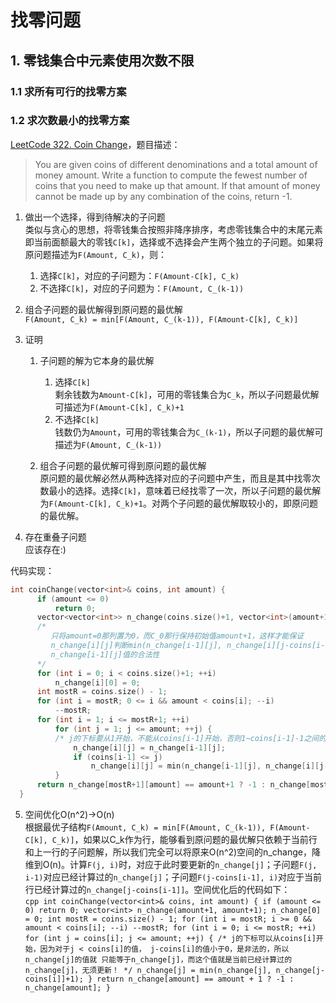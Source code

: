 # 找零问题    

## 1. 零钱集合中元素使用次数不限    

### 1.1 求所有可行的找零方案    

### 1.2 求次数最小的找零方案    
  [LeetCode 322. Coin Change](https://leetcode.com/problems/coin-change/description/)，题目描述：    
  > You are given coins of different denominations and a total amount of money amount. Write a function to compute the fewest number of coins that you need to make up that amount. If that amount of money cannot be made up by any combination of the coins, return -1.    

  1. 做出一个选择，得到待解决的子问题    
    类似与贪心的思想，将零钱集合按照非降序排序，考虑零钱集合中的末尾元素即当前面额最大的零钱`C[k]`，选择或不选择会产生两个独立的子问题。如果将原问题描述为`F(Amount, C_k)`，则：    
	  1. 选择`C[k]`，对应的子问题为：`F(Amount-C[k], C_k)`    
	  2. 不选择`C[k]`，对应的子问题为：`F(Amount, C_(k-1))`    

  2. 组合子问题的最优解得到原问题的最优解    
    `F(Amount, C_k) = min[F(Amount, C_(k-1)), F(Amount-C[k], C_k)]`    

  3. 证明
      1. 子问题的解为它本身的最优解    
	      1. 选择`C[k]`    
	      剩余钱数为`Amount-C[k]`，可用的零钱集合为`C_k`，所以子问题最优解可描述为`F(Amount-C[k], C_k)+1`    
	      2. 不选择`C[k]`    
	      钱数仍为`Amount`，可用的零钱集合为`C_(k-1)`，所以子问题的最优解可描述为`F(Amount, C_(k-1))`    
	
	  2. 组合子问题的最优解可得到原问题的最优解    
	  原问题的最优解必然从两种选择对应的子问题中产生，而且是其中找零次数最小的选择。选择`C[k]`，意味着已经找零了一次，所以子问题的最优解为`F(Amount-C[k], C_k)+1`。对两个子问题的最优解取较小的，即原问题的最优解。    

  4. 存在重叠子问题    
    应该存在:)    

  代码实现：    
  ```cpp
  int coinChange(vector<int>& coins, int amount) {
  		if (amount <= 0)
            return 0;
        vector<vector<int>> n_change(coins.size()+1, vector<int>(amount+1, amount+1));
        /* 
		   只将amount=0那列置为0，而C_0那行保持初始值amount+1，这样才能保证
		   n_change[i][j]判断min(n_change[i-1][j], n_change[i][j-coins[i-1]]+1)时，
		   n_change[i-1][j]值的合法性
		*/
		for (int i = 0; i < coins.size()+1; ++i)
            n_change[i][0] = 0;
        int mostR = coins.size() - 1;
        for (int i = mostR; 0 <= i && amount < coins[i]; --i)
            --mostR;
        for (int i = 1; i <= mostR+1; ++i)
            for (int j = 1; j <= amount; ++j) {
            /* j的下标要从1开始，不能从coins[i-1]开始，否则1~coins[i-1]-1之间的值是amount+1，未被计算！ */
                n_change[i][j] = n_change[i-1][j];
                if (coins[i-1] <= j)
                    n_change[i][j] = min(n_change[i-1][j], n_change[i][j-coins[i-1]]+1);
            }
        return n_change[mostR+1][amount] == amount+1 ? -1 : n_change[mostR+1][amount];
    } 
  ```

  5. 空间优化O(n^2)->O(n)    
    根据最优子结构`F(Amount, C_k) = min[F(Amount, C_(k-1)), F(Amount-C[k], C_k)]`，如果以C_k作为行，能够看到原问题的最优解只依赖于当前行和上一行的子问题解，所以我们完全可以将原来O(n^2)空间的n_change，降维到O(n)。计算`F(j, i)`时，对应于此时要更新的`n_change[j]`；子问题`F(j, i-1)`对应已经计算过的`n_change[j]`；子问题`F(j-coins[i-1], i)`对应于当前行已经计算过的`n_change[j-coins[i-1]]`。空间优化后的代码如下：    
    ```cpp
    int coinChange(vector<int>& coins, int amount) {
        if (amount <= 0)
            return 0;
        vector<int> n_change(amount+1, amount+1);
        n_change[0] = 0;
        int mostR = coins.size() - 1;
        for (int i = mostR; i >= 0 && amount < coins[i]; --i)
            --mostR;
        for (int i = 0; i <= mostR; ++i)
            for (int j = coins[i]; j <= amount; ++j) {
            /* j的下标可以从coins[i]开始，因为对于j < coins[i]的值，
               j-coins[i]的值小于0，是非法的，所以n_change[j]的值就
               只能等于n_change[j]，而这个值就是当前已经计算过的n_change[j]，无须更新！ */
                n_change[j] = min(n_change[j], n_change[j-coins[i]]+1);
            }
        return n_change[amount] == amount + 1 ? -1 : n_change[amount];
    }
    ```
